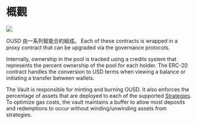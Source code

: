 # 概觀

![](../.gitbook/assets/ousd_docs_graphics_3.png)

OUSD 由一系列智能合約組成。 Each of these contracts is wrapped in a proxy contract that can be upgraded via the governance protocols.

Internally, ownership in the pool is tracked using a credits system that represents the percent ownership of the pool for each holder. The ERC-20 contract handles the conversion to USD terms when viewing a balance or initiating a transfer between wallets.

The Vault is responsible for minting and burning OUSD. It also enforces the percentage of assets that are deployed to each of the supported [Strategies](../core-concepts/supported-strategies/). To optimize gas costs, the vault maintains a buffer to allow most deposits and redemptions to occur without winding/unwinding assets from strategies.



